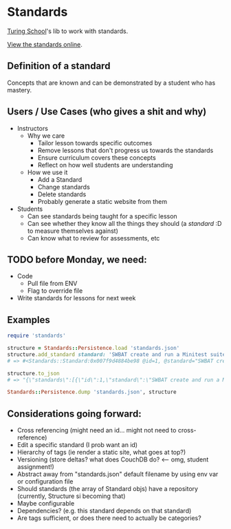 # Standards

[Turing School](http://turing.io/)'s lib to work with standards.

[View the standards online](http://standards.turing.io/).

## Definition of a standard

Concepts that are known and can be demonstrated by a student who has mastery.

## Users / Use Cases (who gives a shit and why)

* Instructors
  * Why we care
    * Tailor lesson towards specific outcomes
    * Remove lessons that don't progress us towards the standards
    * Ensure curriculum covers these concepts
    * Reflect on how well students are understanding
  * How we use it
    * Add a Standard
    * Change standards
    * Delete standards
    * Probably generate a static website from them
* Students
  * Can see standards being taught for a specific lesson
  * Can see whether they know all the things they should (a *standard* :D to measure themselves against)
  * Can know what to review for assessments, etc

## TODO before Monday, we need:

* Code
  * Pull file from ENV
  * Flag to override file
* Write standards for lessons for next week

## Examples

```ruby
require 'standards'

structure = Standards::Persistence.load 'standards.json'
structure.add_standard standard: 'SWBAT create and run a Minitest suite', tags: ['ruby', 'testing', 'minitest']
# => #<Standards::Standard:0x007f9d4884be98 @id=1, @standard="SWBAT create and run a Minitest suite", @tags=["ruby", "testing", "minitest"]>

structure.to_json
# => "{\"standards\":[{\"id\":1,\"standard\":\"SWBAT create and run a Minitest suite\",\"tags\":[\"ruby\",\"testing\",\"minitest\"]}]}"

Standards::Persistence.dump 'standards.json', structure
```

## Considerations going forward:

* Cross referencing (might need an id... might not need to cross-reference)
* Edit a specific standard (I prob want an id)
* Hierarchy of tags (ie render a static site, what goes at top?)
* Versioning (store deltas? what does CouchDB do? <-- omg, student assignment!)
* Abstract away from "standards.json" default filename by using env var or configuration file
* Should standards (the array of Standard objs) have a repository (currently, Structure si becoming that)
* Maybe configurable
* Dependencies? (e.g. this standard depends on that standard)
* Are tags sufficient, or does there need to actually be categories?
